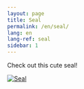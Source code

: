 ```yaml
---
layout: page
title: Seal
permalink: /en/seal/
lang: en
lang-ref: seal
sidebar: 1
---
```


Check out this cute seal!


[![Seal](https://andrewhinchberger.github.io/test_site/public/seal.jpg "Click Me!")](https://www.youtube.com/watch?v=Lmw4lzjEqD8)
